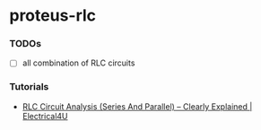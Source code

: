 proteus-rlc
===========
### TODOs
- [ ] all combination of RLC circuits

### Tutorials
- [RLC Circuit Analysis (Series And Parallel) – Clearly Explained | Electrical4U](https://www.electrical4u.com/rlc-circuit/)
